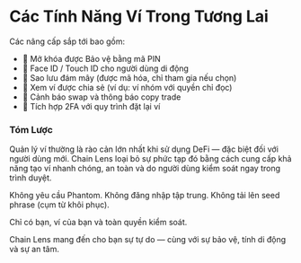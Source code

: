 # Các Tính Năng Ví Trong Tương Lai

Các nâng cấp sắp tới bao gồm:
- 🔑 Mở khóa được Bảo vệ bằng mã PIN
- 📱 Face ID / Touch ID cho người dùng di động
- 🔄 Sao lưu đám mây (được mã hóa, chỉ tham gia nếu chọn)
- 👥 Xem ví được chia sẻ (ví dụ: ví nhóm với quyền chỉ đọc)
- 🔔 Cảnh báo swap và thông báo copy trade
- 🔐 Tích hợp 2FA với quy trình đặt lại ví

### Tóm Lược

Quản lý ví thường là rào cản lớn nhất khi sử dụng DeFi — đặc biệt đối với người dùng mới. Chain Lens loại bỏ sự phức tạp đó bằng cách cung cấp khả năng tạo ví nhanh chóng, an toàn và do người dùng kiểm soát ngay trong trình duyệt.

Không yêu cầu Phantom. Không đăng nhập tập trung. Không tải lên seed phrase (cụm từ khôi phục).

Chỉ có bạn, ví của bạn và toàn quyền kiểm soát.

Chain Lens mang đến cho bạn sự tự do — cùng với sự bảo vệ, tính di động và sự an tâm.
